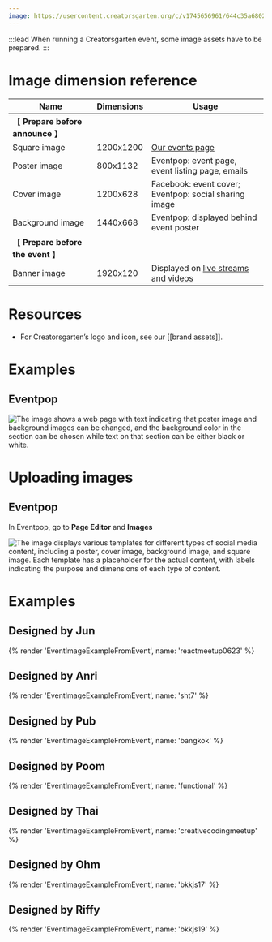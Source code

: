 ```yaml
---
image: https://usercontent.creatorsgarten.org/c/v1745656961/644c35a6802c02345887f156/image_iqd4le.webp
---
```


:::lead
When running a Creatorsgarten event, some image assets have to be prepared.
:::

# Image dimension reference

| Name | Dimensions | Usage |
| ---- | ---------- | ----- |
| 【 **Prepare before announce** 】 | | |
| Square image | 1200x1200 | [Our events page](/events) |
| Poster image | 800x1132 | Eventpop: event page, event listing page, emails |
| Cover image | 1200x628 | Facebook: event cover; Eventpop: social sharing image |
| Background image | 1440x668 | Eventpop: displayed behind event poster |
| 【 **Prepare before the event** 】 | | |
| Banner image | 1920x120 | Displayed on [live streams](https://www.youtube.com/playlist?list=PLTuz2sLvbRpwkoLi0AYDwdABU5dhkoGIr) and [videos](https://www.youtube.com/@creatorsgarten) |

# Resources

- For Creatorsgarten’s logo and icon, see our [[brand assets]].

# Examples

## Eventpop

![The image shows a web page with text indicating that poster image and background images can be changed, and the background color in the section can be chosen while text on that section can be either black or white.](https://usercontent.creatorsgarten.org/c/v1745656935/644c35a6802c02345887f156/image_fr8vqv.webp)

# Uploading images

## Eventpop

In Eventpop, go to **Page Editor** and **Images**

![The image displays various templates for different types of social media content, including a poster, cover image, background image, and square image. Each template has a placeholder for the actual content, with labels indicating the purpose and dimensions of each type of content.](https://usercontent.creatorsgarten.org/c/v1745656883/644c35a6802c02345887f156/image_h4aqbi.webp)

# Examples

## Designed by Jun

{% render 'EventImageExampleFromEvent', name: 'reactmeetup0623' %}

## Designed by Anri

{% render 'EventImageExampleFromEvent', name: 'sht7' %}

## Designed by Pub

{% render 'EventImageExampleFromEvent', name: 'bangkok' %}

## Designed by Poom

{% render 'EventImageExampleFromEvent', name: 'functional' %}

## Designed by Thai

{% render 'EventImageExampleFromEvent', name: 'creativecodingmeetup' %}

## Designed by Ohm

{% render 'EventImageExampleFromEvent', name: 'bkkjs17' %}

## Designed by Riffy

{% render 'EventImageExampleFromEvent', name: 'bkkjs19' %}
